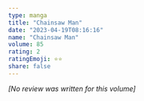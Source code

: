 ```yaml
---
type: manga
title: "Chainsaw Man"
date: "2023-04-19T08:16:16"
name: "Chainsaw Man"
volume: 85
rating: 2
ratingEmoji: ⭐️⭐️
share: false
---
```


*[No review was written for this volume]*
